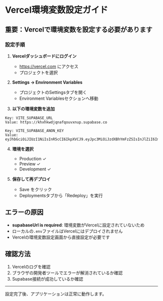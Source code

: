 # Vercel環境変数設定ガイド

## 重要：Vercelで環境変数を設定する必要があります

### 設定手順

1. **Vercelダッシュボードにログイン**
   - https://vercel.com にアクセス
   - プロジェクトを選択

2. **Settings → Environment Variables**
   - プロジェクトのSettingsタブを開く
   - Environment Variablesセクションへ移動

3. **以下の環境変数を追加**

```
Key: VITE_SUPABASE_URL
Value: https://khxhkwdjqnafqouvxnup.supabase.co

Key: VITE_SUPABASE_ANON_KEY
Value: eyJhbGciOiJIUzI1NiIsInR5cCI6IkpXVCJ9.eyJpc3MiOiJzdXBhYmFzZSIsInJlZiI6ImtoeGhrd2RqcW5hZnFvdXZ4bnVwIiwicm9sZSI6ImFub24iLCJpYXQiOjE3NTkwMTcwMzAsImV4cCI6MjA3NDU5MzAzMH0.Wyo7YmF0afag4mqlu_ShVK0rDBxoSgqLSv2PCks5kIQ
```

4. **環境を選択**
   - Production ✓
   - Preview ✓
   - Development ✓

5. **保存して再デプロイ**
   - Save をクリック
   - Deploymentsタブから「Redeploy」を実行

## エラーの原因

- **supabaseUrl is required**: 環境変数がVercelに設定されていないため
- ローカルの`.env`ファイルはVercelにはデプロイされません
- Vercelの環境変数設定画面から直接設定が必要です

## 確認方法

1. Vercelのログを確認
2. ブラウザの開発者ツールでエラーが解消されているか確認
3. Supabase接続が成功しているか確認

---

設定完了後、アプリケーションは正常に動作します。